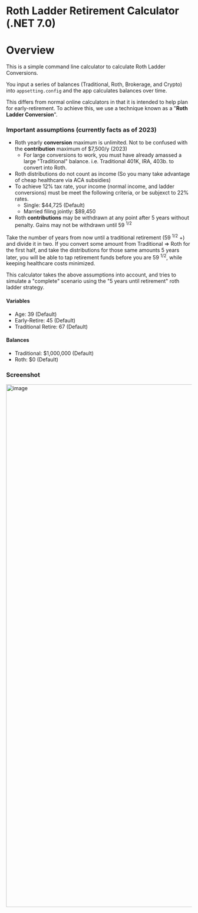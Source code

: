 # Roth Ladder Retirement Calculator (.NET 7.0)

# Overview 
This is a simple command line calculator to calculate Roth Ladder Conversions.

You input a series of balances (Traditional, Roth, Brokerage, and Crypto) into `appsetting.config` and the app calculates balances over time.

This differs from normal online calculators in that it is intended to help plan for early-retirement. 
To achieve this, we use a technique known as a "**Roth Ladder Conversion**".

### Important assumptions (currently facts as of 2023)
* Roth yearly **conversion** maximum is unlimited. Not to be confused with the **contribution** maximum of $7,500/y (2023)
  * For large conversions to work, you must have already amassed a large "Traditional" balance. i.e. Traditional 401K, IRA, 403b. to convert into Roth.
* Roth distributions do not count as income (So you many take advantage of cheap healthcare via ACA subsidies)
* To achieve 12% tax rate, your income (normal income, and ladder conversions) must be meet the following criteria, or be subjexct to 22% rates.
  * Single: $44,725 (Default)
  * Married filing jointly: $89,450
* Roth **contributions** may be withdrawn at any point after 5 years without penalty. Gains may not be withdrawn until 59 <sup>1/2</sup>

Take the number of years from now until a traditional retirement (59 <sup>1/2</sup> +) and divide it in two. If you convert some amount from Traditional => Roth for the first half, and take the distributions for those same amounts 5 years later, you will be able to tap retirement funds before you are 59 <sup>1/2</sup>, while keeping healthcare costs minimized.

This calculator takes the above assumptions into account, and tries to simulate a "complete" scenario using the "5 years until retirement" roth ladder strategy.

#### Variables
* Age: 39 (Default)
* Early-Retire: 45 (Default)
* Traditional Retire: 67 (Default)

#### Balances
* Traditional: $1,000,000 (Default)
* Roth: $0 (Default)

### Screenshot
<img width="1419" alt="image" src="https://github.com/tynorton/RothLadderRetirementCalc/assets/811086/38267d80-c5cd-4881-9d6a-d31c008dc343">
